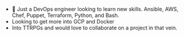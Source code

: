 - 👋 Just a DevOps engineer looking to learn new skills. Ansible, AWS, Chef, Puppet, Terraform, Python, and Bash. 
- Looking to get more into GCP and Docker
- Into TTRPGs and would love to collaborate on a project in that vein. 

<!---
maxwellspann/maxwellspann is a ✨ special ✨ repository because its `README.md` (this file) appears on your GitHub profile.
You can click the Preview link to take a look at your changes.
--->
